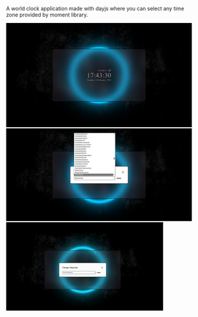 A world clock application made with dayjs where you can select any time zone provided by moment library.

<img src="./assets/clockInitial.png">

<img src="./assets/clockTimezones.png">

<img src="./assets/clockGif.gif">
